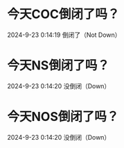 # 今天COC倒闭了吗？

2024-9-23 0:14:19 倒闭了（Not Down）

# 今天NS倒闭了吗？

2024-9-23 0:14:20 没倒闭（Down）

# 今天NOS倒闭了吗？

2024-9-23 0:14:20 没倒闭（Down）

